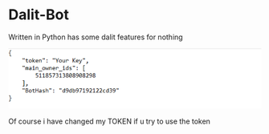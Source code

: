 # Dalit-Bot
Written in Python has some dalit features for nothing


![gif](Examples/changToken.gif)

Of course i have changed my TOKEN if u try to use the token
